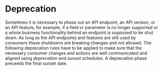 # Deprecation

Sometimes it is necessary to phase out an API endpoint, an API version, or an API feature, for example, if a field or parameter is no longer supported or a whole business functionality behind an endpoint is supposed to be shut down.
As long as the API endpoints and features are still used by consumers these shutdowns are breaking changes and not allowed.
The following deprecation rules have to be applied to make sure that the necessary consumer changes and actions are well communicated and aligned using _deprecation_ and _sunset_ schedules.
A deprecation phase preceeds the final sunset date.
